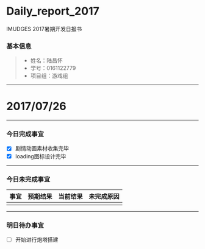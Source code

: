 # Daily_report_2017
IMUDGES 2017暑期开发日报书
### 基本信息
> * 姓名：陆昌怀
> * 学号：0161122779
> * 项目组：游戏组
 
-------


# 2017/07/26

-------

### 今日完成事宜
- [x]  剧情动画素材收集完毕
- [x]  loading图标设计完毕 

-----
### 今日未完成事宜


| 事宜     |预期结果| 当前结果  | 未完成原因   | 
| --------   | -----:  | -----:  | :----:  |
|    |   |   |   |


------
### 明日待办事宜
- [ ] 开始进行炮塔搭建

